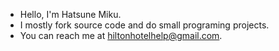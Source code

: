 - Hello, I'm Hatsune Miku.
- I mostly fork source code and do small programing projects.
- You can reach me at hiltonhotelhelp@gmail.com.

